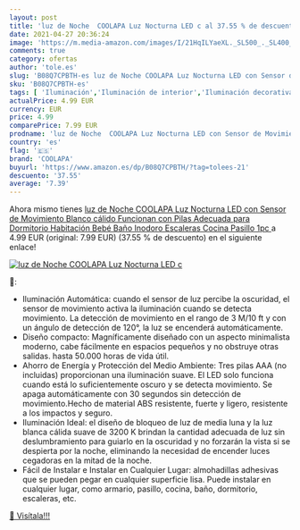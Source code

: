 ```yaml
---
layout: post
title: 'luz de Noche  COOLAPA Luz Nocturna LED c al 37.55 % de descuento'
date: 2021-04-27 20:36:24
image: 'https://m.media-amazon.com/images/I/21HqILYaeXL._SL500_._SL400_.jpg'
comments: true
category: ofertas
author: 'tole.es'
slug: 'B08Q7CPBTH-es luz de Noche COOLAPA Luz Nocturna LED con Sensor de...'
sku: 'B08Q7CPBTH-es'
tags: [ 'Iluminación','Iluminación de interior','Iluminación decorativa y para usos específicos de interior','Iluminación nocturna de interior','bebé','coolapa', ]
actualPrice: 4.99 EUR
currency: EUR
price: 4.99
comparePrice: 7.99 EUR
prodname: 'luz de Noche  COOLAPA Luz Nocturna LED con Sensor de Movimiento Blanco cálido Funcionan con Pilas  Adecuada para Dormitorio  Habitación Bebé  Baño  Inodoro  Escaleras  Cocina  Pasillo  1pc '
country: 'es'
flag: '🇪🇸'
brand: 'COOLAPA'
buyurl: 'https://www.amazon.es/dp/B08Q7CPBTH/?tag=tolees-21'
descuento: '37.55'
average: '7.39'
---
```


Ahora mismo tienes [luz de Noche  COOLAPA Luz Nocturna LED con Sensor de Movimiento Blanco cálido Funcionan con Pilas  Adecuada para Dormitorio  Habitación Bebé  Baño  Inodoro  Escaleras  Cocina  Pasillo  1pc ](https://www.amazon.es/dp/B08Q7CPBTH/?tag=tolees-21) a 4.99 EUR (original: 7.99 EUR) (37.55 %  de descuento) en el siguiente enlace!

[![luz de Noche  COOLAPA Luz Nocturna LED c](https://m.media-amazon.com/images/I/21HqILYaeXL._SL500_._SL400_.jpg)](https://www.amazon.es/dp/B08Q7CPBTH/?tag=tolees-21)

🔎:

- Iluminación Automática: cuando el sensor de luz percibe la oscuridad, el sensor de movimiento activa la iluminación cuando se detecta movimiento. La detección de movimiento en el rango de 3 M/10 ft y con un ángulo de detección de 120°, la luz se encenderá automáticamente.
- Diseño compacto: Magníficamente diseñado con un aspecto minimalista moderno, cabe fácilmente en espacios pequeños y no obstruye otras salidas. hasta 50.000 horas de vida útil.
- Ahorro de Energía y Protección del Medio Ambiente: Tres pilas AAA (no incluidas) proporcionan una iluminación suave. El LED solo funciona cuando está lo suficientemente oscuro y se detecta movimiento. Se apaga automáticamente con 30 segundos sin detección de movimiento.Hecho de material ABS resistente, fuerte y ligero, resistente a los impactos y seguro.
- Iluminación Ideal: el diseño de bloqueo de luz de media luna y la luz blanca cálida suave de 3200 K brindan la cantidad adecuada de luz sin deslumbramiento para guiarlo en la oscuridad y no forzarán la vista si se despierta por la noche, eliminando la necesidad de encender luces cegadoras en la mitad de la noche.
- Fácil de Instalar e Instalar en Cualquier Lugar: almohadillas adhesivas que se pueden pegar en cualquier superficie lisa. Puede instalar en cualquier lugar, como armario, pasillo, cocina, baño, dormitorio, escaleras, etc.

[🛒 Visítala!!!](https://www.amazon.es/dp/B08Q7CPBTH/?tag=tolees-21)

